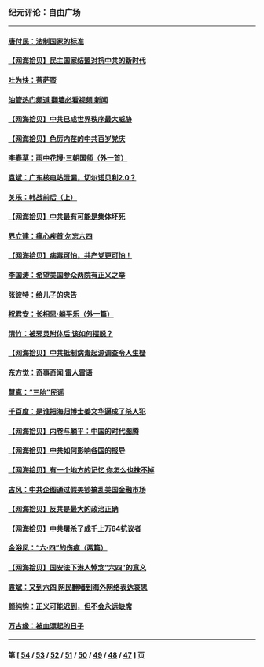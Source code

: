 ### 纪元评论：自由广场
---
#### [唐付民：法制国家的标准](../../pages/nsc993/n13032944.md?06200330) 
#### [【网海拾贝】民主国家结盟对抗中共的新时代](../../pages/nsc993/n13031717.md?06200330) 
#### [吐为快：菩萨蛮](../../pages/nsc993/n13030033.md?06200330) 
#### [油管热门频道 翻墙必看视频 新闻](ok?06200330)
#### [【网海拾贝】中共已成世界秩序最大威胁](../../pages/nsc993/n13028138.md?06200330) 
#### [【网海拾贝】色厉内荏的中共百岁党庆](../../pages/nsc993/n13025582.md?06200330) 
#### [李春草：雨中花慢‧三朝国师（外一首）](../../pages/nsc993/n13025567.md?06200330) 
#### [袁斌：广东核电站泄漏，切尔诺贝利2.0？](../../pages/nsc993/n13025475.md?06200330) 
#### [关乐：韩战前后（上）](../../pages/nsc993/n13025387.md?06200330) 
#### [【网海拾贝】中共最有可能是集体坏死](../../pages/nsc993/n13023101.md?06200330) 
#### [界立建：痛心疾首 勿忘六四](../../pages/nsc993/n13022339.md?06200330) 
#### [【网海拾贝】病毒可怕，共产党更可怕！](../../pages/nsc993/n13020728.md?06200330) 
#### [李国涛：希望美国参众两院有正义之举](../../pages/nsc993/n13020674.md?06200330) 
#### [张彼特：给儿子的忠告](../../pages/nsc993/n13018934.md?06200330) 
#### [祝君安：长相思‧躺平乐（外一篇）](../../pages/nsc993/n13018923.md?06200330) 
#### [清竹：被邪灵附体后 该如何摆脱？](../../pages/nsc993/n13018877.md?06200330) 
#### [【网海拾贝】中共抵制病毒起源调查令人生疑](../../pages/nsc993/n13017785.md?06200330) 
#### [东方觉：奇事奇闻 雷人雷语](../../pages/nsc993/n13017577.md?06200330) 
#### [慧真：“三胎”民谣](../../pages/nsc993/n13017394.md?06200330) 
#### [千百度：是谁把海归博士姜文华逼成了杀人犯](../../pages/nsc993/n13015218.md?06200330) 
#### [【网海拾贝】内卷与躺平：中国的时代图腾](../../pages/nsc993/n13016128.md?06200330) 
#### [【网海拾贝】中共如何影响各国的报导](../../pages/nsc993/n13012599.md?06200330) 
#### [【网海拾贝】有一个地方的记忆 你怎么也抹不掉](../../pages/nsc993/n13009802.md?06200330) 
#### [古风：中共企图通过假美钞搞乱美国金融市场](../../pages/nsc993/n13009626.md?06200330) 
#### [【网海拾贝】反共是最大的政治正确](../../pages/nsc993/n13007051.md?06200330) 
#### [【网海拾贝】中共屠杀了成千上万64抗议者](../../pages/nsc993/n13002713.md?06200330) 
#### [金浴凤：“六·四”的伤痕（两篇）](../../pages/nsc993/n13001719.md?06200330) 
#### [【网海拾贝】国安法下港人悼念“六四”的意义](../../pages/nsc993/n13001039.md?06200330) 
#### [袁斌：又到六四 网民翻墙到海外网络表达哀思](../../pages/nsc993/n13000995.md?06200330) 
#### [颜纯钩：正义可能迟到，但不会永远缺席](../../pages/nsc993/n13000920.md?06200330) 
#### [万古缘：被血漂起的日子](../../pages/nsc993/n13000914.md?06200330) 

---
#### 第 [ [54](./54.md?06200330) / [53](./53.md?06200330) / [52](./52.md?06200330) / [51](./51.md?06200330) / [50](./50.md?06200330) / [49](./49.md?06200330) / [48](./48.md?06200330) / [47](./47.md?06200330) ] 页
